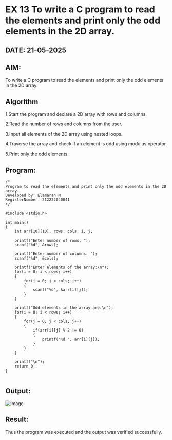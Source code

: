# EX 13 To write a C program to read the elements and print only the odd elements in the 2D array.
## DATE: 21-05-2025
## AIM:
To write a C program to read the elements and print only the odd elements in the 2D array.

## Algorithm
1.Start the program and declare a 2D array with rows and columns.

2.Read the number of rows and columns from the user.

3.Input all elements of the 2D array using nested loops.

4.Traverse the array and check if an element is odd using modulus operator.

5.Print only the odd elements.   

## Program:
```
/*
Program to read the elements and print only the odd elements in the 2D array.
Developed by: Elamaran N
RegisterNumber: 212222040041 
*/

#include <stdio.h>

int main()
{
    int arr[10][10], rows, cols, i, j;

    printf("Enter number of rows: ");
    scanf("%d", &rows);

    printf("Enter number of columns: ");
    scanf("%d", &cols);

    printf("Enter elements of the array:\n");
    for(i = 0; i < rows; i++)
    {
        for(j = 0; j < cols; j++)
        {
            scanf("%d", &arr[i][j]);
        }
    }

    printf("Odd elements in the array are:\n");
    for(i = 0; i < rows; i++)
    {
        for(j = 0; j < cols; j++)
        {
            if(arr[i][j] % 2 != 0)
            {
                printf("%d ", arr[i][j]);
            }
        }
    }

    printf("\n");
    return 0;
}


```

## Output:
![image](https://github.com/user-attachments/assets/61232fe3-027a-44d9-ab06-e091a04693be)



## Result:
Thus the program was executed and the output was verified successfully.
